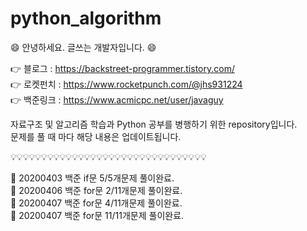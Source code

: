 # python_algorithm
:smile: 안녕하세요. 글쓰는 개발자입니다. :smile:

:point_right: 블로그 : https://backstreet-programmer.tistory.com/  
:point_right: 로켓펀치 : https://www.rocketpunch.com/@jhs931224  
:point_right: 백준링크 : https://www.acmicpc.net/user/javaguy  

자료구조 및 알고리즘 학습과 Python 공부를 병행하기 위한 repository입니다.  
문제를 풀 때 마다 해당 내용은 업데이트됩니다.


:bulb::bulb::bulb::bulb::bulb::bulb::bulb::bulb::bulb::bulb::bulb::bulb::bulb::bulb::bulb::bulb::bulb::bulb::bulb::bulb::bulb::bulb::bulb::bulb::bulb::bulb::bulb::bulb::bulb::bulb::bulb::bulb:


:facepunch: 20200403 백준 if문 5/5개문제 풀이완료.   
:facepunch: 20200406 백준 for문 2/11개문제 풀이완료.   
:facepunch: 20200407 백준 for문 4/11개문제 풀이완료.   
:facepunch: 20200407 백준 for문 11/11개문제 풀이완료.   
